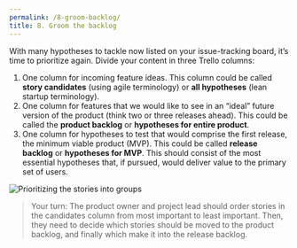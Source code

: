 ```yaml
---
permalink: /8-groom-backlog/
title: 8. Groom the backlog
---
```

With many hypotheses to tackle now listed on your issue-tracking board, it’s time to prioritize again. Divide your content in three Trello columns:

1. One column for incoming feature ideas. This column could be called __story candidates__ (using agile terminology) or __all hypotheses__ (lean startup terminology). 
2. One column for features that we would like to see in an “ideal” future version of the product (think two or three releases ahead). This could be called the __product backlog__ or __hypotheses for entire product__. 
3. One column for hypotheses to test that would comprise the first release, the minimum viable product (MVP). This could be called __release backlog__ or __hypotheses for MVP__. This should consist of the most essential hypotheses that, if pursued, would deliver value to the primary set of users.
  
<img src="{{site.baseurl}}/images/groom_release_backlog.png" alt="Prioritizing the stories into groups">

>Your turn: The product owner and project lead should order stories in the candidates column from most important to least important. Then, they need to decide which stories should be moved to the product backlog, and finally which make it into the release backlog.
